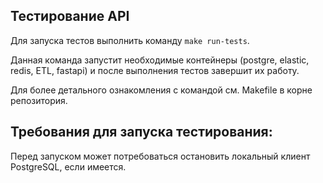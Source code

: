 ## Тестирование API

Для запуска тестов выполнить команду `make run-tests`. 

Данная команда запустит необходимые контейнеры (postgre, elastic, redis, ETL, fastapi) 
и после выполнения тестов завершит их работу.

Для более детального ознакомления с командой см. Makefile в корне репозитория.

## Требования для запуска тестирования:

Перед запуском может потребоваться остановить локальный клиент PostgreSQL, если имеется.
